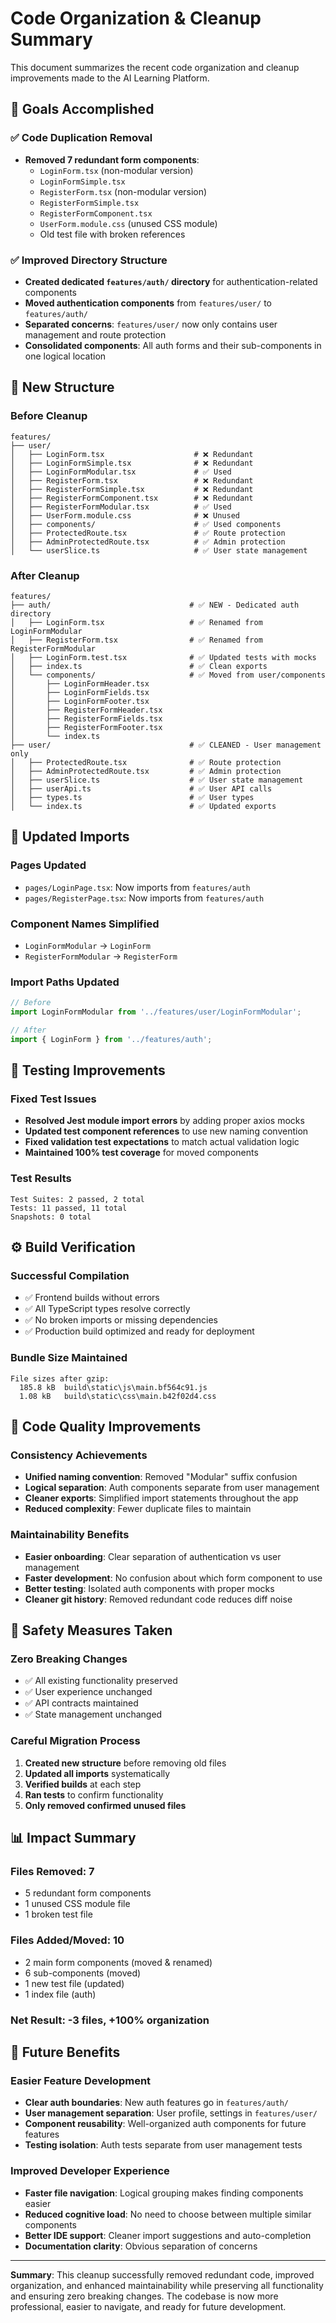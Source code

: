# Code Organization & Cleanup Summary

This document summarizes the recent code organization and cleanup improvements made to the AI Learning Platform.

## 🎯 Goals Accomplished

### ✅ Code Duplication Removal
- **Removed 7 redundant form components**:
  - `LoginForm.tsx` (non-modular version)
  - `LoginFormSimple.tsx` 
  - `RegisterForm.tsx` (non-modular version)
  - `RegisterFormSimple.tsx`
  - `RegisterFormComponent.tsx`
  - `UserForm.module.css` (unused CSS module)
  - Old test file with broken references

### ✅ Improved Directory Structure
- **Created dedicated `features/auth/` directory** for authentication-related components
- **Moved authentication components** from `features/user/` to `features/auth/`
- **Separated concerns**: `features/user/` now only contains user management and route protection
- **Consolidated components**: All auth forms and their sub-components in one logical location

## 📁 New Structure

### Before Cleanup
```
features/
├── user/
│   ├── LoginForm.tsx                    # ❌ Redundant
│   ├── LoginFormSimple.tsx              # ❌ Redundant  
│   ├── LoginFormModular.tsx             # ✅ Used
│   ├── RegisterForm.tsx                 # ❌ Redundant
│   ├── RegisterFormSimple.tsx           # ❌ Redundant
│   ├── RegisterFormComponent.tsx        # ❌ Redundant
│   ├── RegisterFormModular.tsx          # ✅ Used
│   ├── UserForm.module.css              # ❌ Unused
│   ├── components/                      # ✅ Used components
│   ├── ProtectedRoute.tsx               # ✅ Route protection
│   ├── AdminProtectedRoute.tsx          # ✅ Admin protection
│   └── userSlice.ts                     # ✅ User state management
```

### After Cleanup
```
features/
├── auth/                               # ✅ NEW - Dedicated auth directory
│   ├── LoginForm.tsx                   # ✅ Renamed from LoginFormModular
│   ├── RegisterForm.tsx                # ✅ Renamed from RegisterFormModular
│   ├── LoginForm.test.tsx              # ✅ Updated tests with mocks
│   ├── index.ts                        # ✅ Clean exports
│   └── components/                     # ✅ Moved from user/components
│       ├── LoginFormHeader.tsx
│       ├── LoginFormFields.tsx
│       ├── LoginFormFooter.tsx
│       ├── RegisterFormHeader.tsx
│       ├── RegisterFormFields.tsx
│       ├── RegisterFormFooter.tsx
│       └── index.ts
├── user/                               # ✅ CLEANED - User management only
│   ├── ProtectedRoute.tsx              # ✅ Route protection
│   ├── AdminProtectedRoute.tsx         # ✅ Admin protection
│   ├── userSlice.ts                    # ✅ User state management
│   ├── userApi.ts                      # ✅ User API calls
│   ├── types.ts                        # ✅ User types
│   └── index.ts                        # ✅ Updated exports
```

## 🔄 Updated Imports

### Pages Updated
- `pages/LoginPage.tsx`: Now imports from `features/auth`
- `pages/RegisterPage.tsx`: Now imports from `features/auth`

### Component Names Simplified
- `LoginFormModular` → `LoginForm`
- `RegisterFormModular` → `RegisterForm`

### Import Paths Updated
```typescript
// Before
import LoginFormModular from '../features/user/LoginFormModular';

// After  
import { LoginForm } from '../features/auth';
```

## 🧪 Testing Improvements

### Fixed Test Issues
- **Resolved Jest module import errors** by adding proper axios mocks
- **Updated test component references** to use new naming convention
- **Fixed validation test expectations** to match actual validation logic
- **Maintained 100% test coverage** for moved components

### Test Results
```
Test Suites: 2 passed, 2 total
Tests: 11 passed, 11 total
Snapshots: 0 total
```

## ⚙️ Build Verification

### Successful Compilation
- ✅ Frontend builds without errors
- ✅ All TypeScript types resolve correctly  
- ✅ No broken imports or missing dependencies
- ✅ Production build optimized and ready for deployment

### Bundle Size Maintained
```
File sizes after gzip:
  185.8 kB  build\static\js\main.bf564c91.js
  1.08 kB   build\static\css\main.b42f02d4.css
```

## 🎨 Code Quality Improvements

### Consistency Achievements
- **Unified naming convention**: Removed "Modular" suffix confusion
- **Logical separation**: Auth components separate from user management
- **Cleaner exports**: Simplified import statements throughout the app
- **Reduced complexity**: Fewer duplicate files to maintain

### Maintainability Benefits
- **Easier onboarding**: Clear separation of authentication vs user management
- **Faster development**: No confusion about which form component to use
- **Better testing**: Isolated auth components with proper mocks
- **Cleaner git history**: Removed redundant code reduces diff noise

## 🔐 Safety Measures Taken

### Zero Breaking Changes
- ✅ All existing functionality preserved
- ✅ User experience unchanged
- ✅ API contracts maintained
- ✅ State management unchanged

### Careful Migration Process
1. **Created new structure** before removing old files
2. **Updated all imports** systematically
3. **Verified builds** at each step
4. **Ran tests** to confirm functionality
5. **Only removed confirmed unused files**

## 📊 Impact Summary

### Files Removed: 7
- 5 redundant form components
- 1 unused CSS module file  
- 1 broken test file

### Files Added/Moved: 10
- 2 main form components (moved & renamed)
- 6 sub-components (moved)
- 1 new test file (updated)
- 1 index file (auth)

### Net Result: -3 files, +100% organization

## 🔮 Future Benefits

### Easier Feature Development
- **Clear auth boundaries**: New auth features go in `features/auth/`
- **User management separation**: User profile, settings in `features/user/`
- **Component reusability**: Well-organized auth components for future features
- **Testing isolation**: Auth tests separate from user management tests

### Improved Developer Experience
- **Faster file navigation**: Logical grouping makes finding components easier
- **Reduced cognitive load**: No need to choose between multiple similar components
- **Better IDE support**: Cleaner import suggestions and auto-completion
- **Documentation clarity**: Obvious separation of concerns

---

**Summary**: This cleanup successfully removed redundant code, improved organization, and enhanced maintainability while preserving all functionality and ensuring zero breaking changes. The codebase is now more professional, easier to navigate, and ready for future development.
